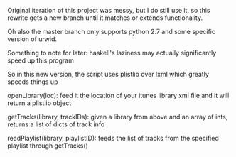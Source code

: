 Original iteration of this project was messy, but I do still use it, so this rewrite gets a new branch until it matches or extends functionality.

Oh also the master branch only supports python 2.7 and some specific version of urwid.

Something to note for later: haskell's laziness may actually significantly speed up this program

So in this new version, the script uses plistlib over lxml which greatly speeds things up

openLibrary(loc): feed it the location of your itunes library xml file and it will return a plistlib object

getTracks(library, trackIDs): given a library from above and an array of ints, returns a list of dicts of track info

readPlaylist(library, playlistID): feeds the list of tracks from the specified playlist through getTracks()
